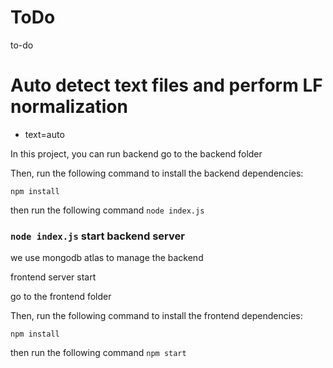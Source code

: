 # ToDo
 to-do


 # Auto detect text files and perform LF normalization
* text=auto



In this project, you can run  backend  go to the backend folder 

Then, run the following command to install the backend dependencies:

`npm install`

then run the following command `node index.js`

### `node index.js` start backend server

we use mongodb atlas to manage the backend





frontend server start 

go to the frontend folder

Then, run the following command to install the frontend dependencies:

`npm install`

then run the following command `npm start`




